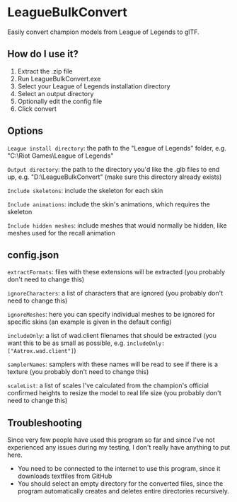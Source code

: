 # LeagueBulkConvert
Easily convert champion models from League of Legends to glTF.

## How do I use it?
1. Extract the .zip file
2. Run LeagueBulkConvert.exe
3. Select your League of Legends installation directory
4. Select an output directory
5. Optionally edit the config file
6. Click convert

## Options
`League install directory`: the path to the "League of Legends" folder, e.g. "C:\Riot Games\League of Legends"

`Output directory`: the path to the directory you'd like the .glb files to end up, e.g. "D:\LeagueBulkConvert" (make sure this directory already exists)

`Include skeletons`: include the skeleton for each skin

`Include animations`: include the skin's animations, which requires the skeleton

`Include hidden meshes`: include meshes that would normally be hidden, like meshes used for the recall animation

## config.json
`extractFormats`: files with these extensions will be extracted (you probably don't need to change this)

`ignoreCharacters`: a list of characters that are ignored (you probably don't need to change this)

`ignoreMeshes`: here you can specify individual meshes to be ignored for specific skins (an example is given in the default config)

`includeOnly`: a list of wad.client filenames that should be extracted (you want this to be as small as possible, e.g. `includeOnly: ["Aatrox.wad.client"]`)

`samplerNames`: samplers with these names will be read to see if there is a texture (you probably don't need to change this)

`scaleList`: a list of scales I've calculated from the champion's official confirmed heights to resize the model to real life size (you probably don't need to change this)

## Troubleshooting
Since very few people have used this program so far and since I've not experienced any issues during my testing, I don't really have anything to put here.

* You need to be connected to the internet to use this program, since it downloads textfiles from GitHub
* You should select an empty directory for the converted files, since the program automatically creates and deletes entire directories recursively.
